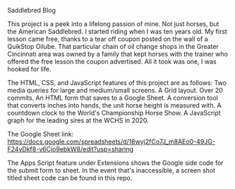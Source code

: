 Saddlebred Blog

This project is a peek into a lifelong passion of mine. Not just horses, but the American Saddlebred. I started riding when I was ten years old. My first lesson came free, thanks to a tear off coupon posted on the wall of a QuikStop Oilube. That particular chain of oil change shops in the Greater Cincinnati area was owned by a family that kept horses with the trainer who offered the free lesson the coupon advertised. All it took was one, I was hooked for life.

The HTML, CSS, and JavaScript features of this project are as follows:
Two media queries for large and medium/small screens.
A Grid layout.
Over 20 commits.
An HTML form that saves to a Google Sheet.
A conversion tool that converts inches into hands, the unit horse height is measured with.
A countdown clock to the World's Championship Horse Show.
A JavaScript graph for the leading sires at the WCHS in 2020.

The Google Sheet link:
https://docs.google.com/spreadsheets/d/18wyj2fCo7J_m8AEo0-49JG-F24vDkf8-v6Cjo9ebkW8/edit?usp=sharing

The Apps Script feature under Extensions shows the Google side code for the submit form to sheet. In the event that's inaccessible, a screen shot titled sheet code can be found in this repo.
